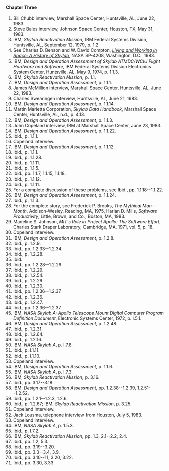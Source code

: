 #### Chapter Three

1.  Bill Chubb interview, Marshall Space Center, Huntsville, AL, June 22, 1983.
2.  Steve Bales interview, Johnson Space Center, Houston, TX, May 31, 1983.
3.  IBM, *Skylab Reactivation Mission*, IBM Federal Systems Division, Huntsville, AL, September 12, 1979, p. 1.2.
4.  See Charles D. Benson and W. David Compton, [*Living and Working in Space: A History of Skylab*](http://history.nasa.gov/SP-4208/sp4208.htm), NASA SP-4208, Washington, D.C., 1983.
5.  IBM, *Design and Operation Assessment of Skylab ATMDC/WCIU Flight Hardware and Software*, IBM Federal Systems Division Electronics System Center, Huntsville, AL, May 9, 1974, p. 1.1.3.
6.  IBM, *Skylab Reactivation Mission*, p. 1.1.
7.  IBM, *Design and Operation Assessment*, p. 1.1.1.
8.  James McMillion interview, Marshall Space Center, Huntsville, AL, June 22, 1983.
9.  Charles Swearingen interview, Huntsville, AL, June 21, 1983.
10. IBM, *Design and Operation Assessment*, p. 1.1.14.
11. Martin Marietta Corporation, *Skylab Data Handbook*, Marshall Space Center, Huntsville, AL, n.d., p. 4.13.
12. IBM, *Design and Operation Assessment*, p. 1.1.3.
13. John Copeland interview, IBM at Marshall Space Center, June 23, 1983.
14. IBM, *Design and Operation Assessment*, p. 1.1.22.
15. Ibid., p. 1.1.1.
16. Copeland interview.
17. IBM, *Design and Operation Assessment*, p. 1.1.12.
18. Ibid., p. 1.1.1.
19. Ibid., p. 1.1.28.
20. Ibid., p. 1.1.11.
21. Ibid., p. 1.1.5.
22. Ibid., pp. 1.1.7, 1.1.15, 1.1.18.
23. Ibid., p. 1.1.12.
24. Ibid., p. 1.1.11.
25. For a complete discussion of these problems, see Ibid., pp. 1.1.18--1.1.22.
26. IBM, *Design and Operation Assessment*, p. 1.1.24.
27. Ibid., p. 1.1.3.
28. For the complete story, see Frederick P. Brooks, *The Mythical Man--Month*, Addison-Wesley, Reading, MA, 1975, Harlan D. Mills, *Software Productivity*, Little, Brown, and Co., Boston, MA, 1983.
29. Madeline S. Johnson, *MIT's Role in Project Apollo: The Software Effort*, Charles Stark Draper Laboratory, Cambridge, MA, 1971, vol. 5, p. 18.
30. Copeland interview.
31. IBM, *Design and Operation Assessment*, p. 1.2.8.
32. Ibid., p. 1.2.9.
33. Ibid., pp. 1.2.33--1.2.34.
34. Ibid., p. 1.2.28.
35. Ibid.
36. Ibid., pp. 1.2.28--1.2.29.
37. Ibid., p. 1.2.29.
38. Ibid., p. 1.2.54.
39. Ibid., p. 1.2.29.
40. Ibid., p. 1.2.30.
41. Ibid., pp. 1.2.36--1.2.37.
42. Ibid., p. 1.2.36.
43. Ibid., p. 1.2.47.
44. Ibid., pp. 1.2.36--1.2.37.
45. IBM, *NASA Skylab A: Apollo Telescope Mount Digital Computer Program Definition Document*, Electronic Systems Center, 1972, p. I.5.1.
46. IBM, *Design and Operation Assessment*, p. 1.2.48.
47. Ibid., p. 1.2.31.
48. Ibid., p. 1.2.64.
49. Ibid., p. 1.2.16.
50. IBM, *NASA Skylab A*, p. I.7.8.
51. Ibid., p. I.1.11.
52. Ibid., p. I.1.10.
53. Copeland interview.
54. IBM, *Design and Operation Assessment*, p. 1.1.6.
55. IBM, *NASA Skylab A*, p. I.7.3.
56. IBM, *Skylab Reactivation Mission*, p. 3.16.
57. Ibid., pp. 3.17--3.18.
58. IBM, *Design and Operation Assessment*, pp. 1.2.38--1.2.39, 1.2.51--1.2.52.
59. Ibid., pp. 1.2.1--1.2.3, 1.2.6.
60. Ibid., p. 1.2.67; IBM, *Skylab Reactivation Mission*, p. 3.25.
61. Copeland Interview.
62. Jack Lousma, telephone interview from Houston, July 5, 1983.
63. Copeland interview.
64. IBM, *NASA Skylab A*, p. 1.5.3.
65. Ibid., p. I.7.2.
66. IBM, *Skylab Reactivation Mission*, pp. 1.3, 2.1--2.2, 2.4.
67. Ibid., pp. 1.2, 5.3.
68. Ibid., pp. 3.19--3.20.
69. Ibid., pp. 3.3--3.4, 3.9.
70. Ibid., pp. 3.10--11, 3.20, 3.22.
71. Ibid., pp. 3.30, 3.33.
